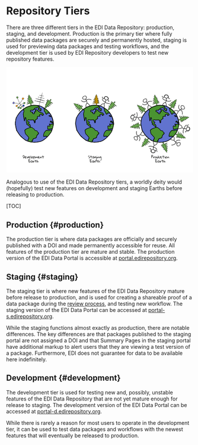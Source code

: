 # Repository Tiers

There are three different tiers in the EDI Data Repository: production, staging, and development. Production is the primary tier where fully published data packages are securely and permanently hosted, staging is used for previewing data packages and testing workflows, and the development tier is used by EDI Repository developers to test new repository features.

 ![](../../static/images/repository-tier-earths.png)

Analogous to use of the EDI Data Repository tiers, a worldly deity would  (hopefully) test new features on development and staging Earths before releasing to production.


[TOC]



## Production {#production}

The production tier is where data packages are officially and securely published with a DOI and made permanently accessible for reuse. All features of the production tier are mature and stable. The production version of the EDI Data Portal is accessible at [portal.edirepository.org](http://portal.edirepository.org). 


## Staging {#staging}

The staging tier is where new features of the EDI Data Repository mature before release to production, and is used for creating a shareable proof of a data package during the [review process](https://docs.google.com/document/d/1aNInQhyCylgBuu0mucPSS92haTp3krjFMSracEwMkFs/edit?usp=sharing), and testing new workflow. The staging version of the EDI Data Portal can be accessed at [portal-s.edirepository.org](http://portal-s.edirepository.org). 

While the staging functions almost exactly as production, there are notable differences. The key differences are that packages published to the staging portal are not assigned a DOI and that Summary Pages in the staging portal have additional markup to alert users that they are viewing a test version of a package. Furthermore, EDI does not guarantee for data to be available here indefinitely.


## Development {#development}

The development tier is used for testing new and, possibly, unstable features of the EDI Data Repository that are not yet mature enough for release to staging. The development version of the EDI Data Portal can be accessed at [portal-d.edirepository.org](http://portal-d.edirepository.org). 

While there is rarely a reason for most users to operate in the development tier, it can be used to test data packages and workflows with the newest features that will eventually be released to production.
